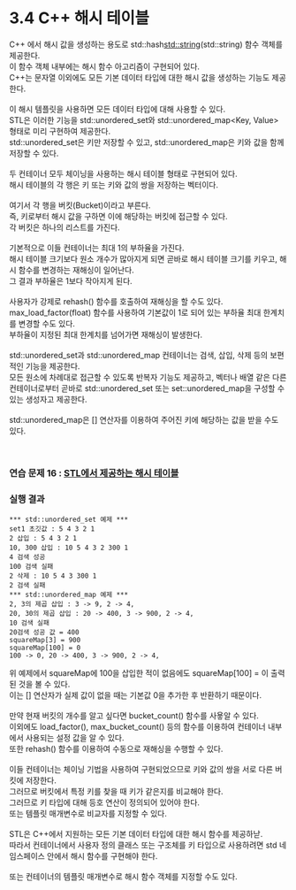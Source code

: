# 3.4 C++ 해시 테이블

C++ 에서 해시 값을 생성하는 용도로 std::hash<std::string>(std::string) 함수 객체를 제공한다.
<br>
이 함수 객체 내부에는 해시 함수 아고리즘이 구현되어 있다.
<br>
C++는 문자열 이외에도 모든 기본 데이터 타입에 대한 해시 값을 생성하는 기능도 제공한다.
<br>
<br>
이 해시 템플릿을 사용하면 모든 데이터 타입에 대해 사용할 수 있다.
<br>
STL은 이러한 기능을 std::unordered_set<Key>와 std::unordered_map<Key, Value> 형태로 미리 구현하여 제공한다.
<br>
std::unordered_set은 키만 저장할 수 있고, std::unordered_map은 키와 값을 함께 저장할 수 있다.
<br>
<br>
두 컨테이너 모두 체이닝을 사용하는 해시 테이블 형태로 구현되어 있다.
<br>
해시 테이블의 각 행은 키 또는 키와 값의 쌍을 저장하는 벡터이다.
<br>
<br>
여기서 각 행을 버킷(Bucket)이라고 부른다.
<br>
즉, 키로부터 해시 값을 구하면 이에 해당하는 버킷에 접근할 수 있다.
<br>
각 버킷은 하나의 리스트를 가진다.
<br>
<br>
기본적으로 이들 컨테이너는 최대 1의 부하율을 가진다.
<br>
해시 테이블 크기보다 원소 개수가 많아지게 되면 곧바로 해시 테이블 크기를 키우고, 해시 함수를 변경하는 재해싱이 일어난다.
<br>
그 결과 부하율은 1보다 작아지게 된다.
<br>
<br>
사용자가 강제로 rehash() 함수를 호출하여 재해싱을 할 수도 있다.
<br>
max_load_factor(float) 함수를 사용하여 기본값이 1로 되어 있는 부하율 최대 한계치를 변경할 수도 있다.
<br>
부하율이 지정된 최대 한계치를 넘어가면 재해싱이 발생한다.
<br>
<br>
std::unordered_set과 std::unordered_map 컨테이너는 검색, 삽입, 삭제 등의 보편적인 기능을 제공한다.
<br>
모든 원소에 차례대로 접근할 수 있도록 반복자 기능도 제공하고, 벡터나 배열 같은 다른 컨테이너로부터 곧바로 std::unordered_set 또는 set::unordered_map을 구성할 수 있는 생성자고 제공한다.
<br>
<br>
std::unordered_map은 [] 연산자를 이용하여 주어진 키에 해당하는 값을 받을 수도 있다.

<br>

### 연습 문제 16 : [STL에서 제공하는 해시 테이블](https://github.com/JeHeeYu/Book-Reviews/blob/main/Algorithm/%EC%BD%94%EB%94%A9%20%ED%85%8C%EC%8A%A4%ED%8A%B8%EB%A5%BC%20%EC%9C%84%ED%95%9C%20%EC%9E%90%EB%A3%8C%20%EA%B5%AC%EC%A1%B0%EC%99%80%20%EC%95%8C%EA%B3%A0%EB%A6%AC%EC%A6%98%20with%20C%2B%2B/3%EC%9E%A5%20%ED%95%B4%EC%8B%9C%20%ED%85%8C%EC%9D%B4%EB%B8%94%EA%B3%BC%20%EB%B8%94%EB%A3%B8%20%ED%95%84%ED%84%B0/3.4%20C%2B%2B%20%ED%95%B4%EC%8B%9C%20%ED%85%8C%EC%9D%B4%EB%B8%94/stl_hash_table.cpp)

### 실행 결과

```
*** std::unordered_set 예제 ***
set1 초깃값 : 5 4 3 2 1 
2 삽입 : 5 4 3 2 1 
10, 300 삽입 : 10 5 4 3 2 300 1 
4 검색 성공
100 검색 실패
2 삭제 : 10 5 4 3 300 1 
2 검색 실패
*** std::unordered_map 예제 ***
2, 3의 제곱 삽입 : 3 -> 9, 2 -> 4, 
20, 30의 제곱 삽입 : 20 -> 400, 3 -> 900, 2 -> 4, 
10 검색 실패
20검색 성공 값 = 400
squareMap[3] = 900
squareMap[100] = 0
100 -> 0, 20 -> 400, 3 -> 900, 2 -> 4,
```

위 예제에서 squareMap에 100을 삽입한 적이 없음에도 squareMap[100] = 이 출력된 것을 볼 수 있다.
<br>
이는 [] 연산자가 실제 값이 없을 때는 기본값 0을 추가한 후 반환하기 때문이다.
<br>
<br>
만약 현재 버킷의 개수를 알고 싶다면 bucket_count() 함수를 사욯알 수 있다.
<br>
이외에도 load_factor(), max_bucket_count() 등의 함수를 이용하여 컨테이너 내부에서 사용되는 설정 값을 알 수 있다.
<br>
또한 rehash() 함수를 이용하여 수동으로 재해싱을 수행할 수 있다.
<br>
<br>
이들 컨테이너는 체이닝 기법을 사용하여 구현되었으므로 키와 값의 쌍을 서로 다른 버킷에 저장한다.
<br>
그러므로 버킷에서 특정 키를 찾을 때 키가 같은지를 비교해야 한다.
<br>
그러므로 키 타입에 대해 등호 연산이 정의되어 있어야 한다.
<br>
또는 템플릿 매개변수로 비교자를 지정할 수 있다.
<br>
<br>
STL은 C++에서 지원하는 모든 기본 데이터 타입에 대한 해시 함수를 제공하낟.
<br>
따라서 컨테이너에서 사용자 정의 클래스 또는 구조체를 키 타입으로 사용하려면 std 네임스페이스 안에서 해시 함수를 구현해야 한다.
<br>
<br>
또는 컨테이너의 템플릿 매개변수로 해시 함수 객체를 지정할 수도 있다.
